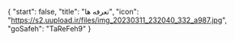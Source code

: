 {
  "start": false,
  "title": "تعرفه ها",
  "icon": "https://s2.uupload.ir/files/img_20230311_232040_332_a987.jpg",
  "goSafeh": "TaReFeh9"
}
